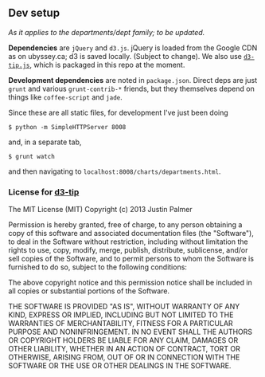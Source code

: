 ## Dev setup
*As it applies to the departments/dept family; to be updated.*

**Dependencies** are `jQuery` and `d3.js`. jQuery is loaded from the Google
CDN as on ubyssey.ca; d3 is saved locally. (Subject to change). We also
use [`d3-tip.js`](https://github.com/Caged/d3-tip), which is packaged in this 
repo at the moment.

**Development dependencies** are noted in `package.json`. Direct deps are just
`grunt` and various `grunt-contrib-*` friends, but they themselves depend on 
things like `coffee-script` and `jade`.

Since these are all static files, for development I've just been doing
```
$ python -m SimpleHTTPServer 8008
```
and, in a separate tab,
```
$ grunt watch
```
and then navigating to `localhost:8008/charts/departments.html`.


### License for [d3-tip](https://github.com/Caged/d3-tip)

The MIT License (MIT)
Copyright (c) 2013 Justin Palmer

Permission is hereby granted, free of charge, to any person obtaining a copy of this software and associated documentation files (the "Software"), to deal in the Software without restriction, including without limitation the rights to use, copy, modify, merge, publish, distribute, sublicense, and/or sell copies of the Software, and to permit persons to whom the Software is furnished to do so, subject to the following conditions:

The above copyright notice and this permission notice shall be included in all copies or substantial portions of the Software.

THE SOFTWARE IS PROVIDED "AS IS", WITHOUT WARRANTY OF ANY KIND, EXPRESS OR IMPLIED, INCLUDING BUT NOT LIMITED TO THE WARRANTIES OF MERCHANTABILITY, FITNESS FOR A PARTICULAR PURPOSE AND NONINFRINGEMENT. IN NO EVENT SHALL THE AUTHORS OR COPYRIGHT HOLDERS BE LIABLE FOR ANY CLAIM, DAMAGES OR OTHER LIABILITY, WHETHER IN AN ACTION OF CONTRACT, TORT OR OTHERWISE, ARISING FROM, OUT OF OR IN CONNECTION WITH THE SOFTWARE OR THE USE OR OTHER DEALINGS IN THE SOFTWARE.